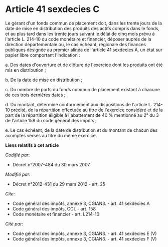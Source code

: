 # Article 41 sexdecies C

Le gérant d'un fonds commun de placement doit, dans les trente jours de la date de mise en distribution des produits des
actifs compris dans le fonds, et au plus tard dans les trente jours suivant le délai de cinq mois prévu à l'article L. 214-10
du code monétaire et financier, déposer auprès de la direction départementale ou, le cas échéant, régionale des finances
publiques désignée au premier alinéa de l'article 41 sexdecies A, un état sur papier libre comportant l'indication : 

a. Des dates d'ouverture et de clôture de l'exercice dont les produits ont été mis en distribution ; 

b. De la date de mise en distribution ; 

c. Du nombre de parts du fonds commun de placement existant à chacune de ces trois dernières dates ; 

d. Du montant, déterminé conformément aux dispositions de l'article L. 214-10 précité, de la répartition effectuée au titre
de l'exercice considéré et de la part de la répartition éligible à l'abattement de 40 % mentionné au 2° du 3 de l'article 158
du code général des impôts ; 

e. Le cas échéant, de la date de distribution et du montant de chacun des acomptes versés au titre du même exercice.

**Liens relatifs à cet article**

_Codifié par_:

  - Décret n°2007-484 du 30 mars 2007

_Modifié par_:

  - Décret n°2012-431  du 29 mars 2012 - art. 25

_Cite_:

  - Code général des impôts, annexe 3, CGIAN3. - art. 41 sexdecies A
  - Code général des impôts, CGI. - art. 158
  - Code monétaire et financier - art. L214-10

_Cité par_:

  - Code général des impôts, annexe 3, CGIAN3. - art. 41 sexdecies E (V)
  - Code général des impôts, annexe 3, CGIAN3. - art. 41 sexdecies F (V)
